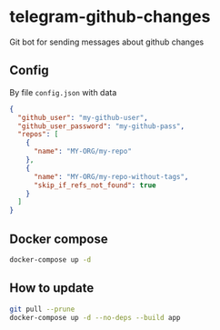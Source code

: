 # telegram-github-changes

Git bot for sending messages about github changes

## Config

By file `config.json` with data

```json
{
  "github_user": "my-github-user",
  "github_user_password": "my-github-pass",
  "repos": [
    {
      "name": "MY-ORG/my-repo"
    },
    {
      "name": "MY-ORG/my-repo-without-tags",
      "skip_if_refs_not_found": true
    }
  ]
}

```

## Docker compose

```bash
docker-compose up -d
```

## How to update

```bash
git pull --prune
docker-compose up -d --no-deps --build app
```
